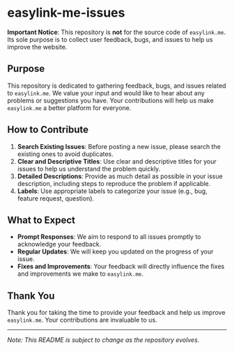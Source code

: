 # easylink-me-issues

**Important Notice**: This repository is **not** for the source code of `easylink.me`. Its sole purpose is to collect user feedback, bugs, and issues to help us improve the website.

## Purpose
This repository is dedicated to gathering feedback, bugs, and issues related to `easylink.me`. We value your input and would like to hear about any problems or suggestions you have. Your contributions will help us make `easylink.me` a better platform for everyone.

## How to Contribute
1. **Search Existing Issues**: Before posting a new issue, please search the existing ones to avoid duplicates.
2. **Clear and Descriptive Titles**: Use clear and descriptive titles for your issues to help us understand the problem quickly.
3. **Detailed Descriptions**: Provide as much detail as possible in your issue description, including steps to reproduce the problem if applicable.
4. **Labels**: Use appropriate labels to categorize your issue (e.g., bug, feature request, question).

## What to Expect
- **Prompt Responses**: We aim to respond to all issues promptly to acknowledge your feedback.
- **Regular Updates**: We will keep you updated on the progress of your issue.
- **Fixes and Improvements**: Your feedback will directly influence the fixes and improvements we make to `easylink.me`.

## Thank You
Thank you for taking the time to provide your feedback and help us improve `easylink.me`. Your contributions are invaluable to us.

---

*Note: This README is subject to change as the repository evolves.*
